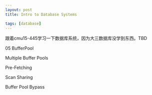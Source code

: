 ```yaml
---
layout: post
title: Intro to Database Systems

tags: [database]
---
```


跟着cmu15-445学习一下数据库系统，因为大三数据库没学到东西。TBD



05 BufferPool

Multiple Buffer Pools

Pre-Fetching

Scan Sharing

Buffer Pool Bypass










